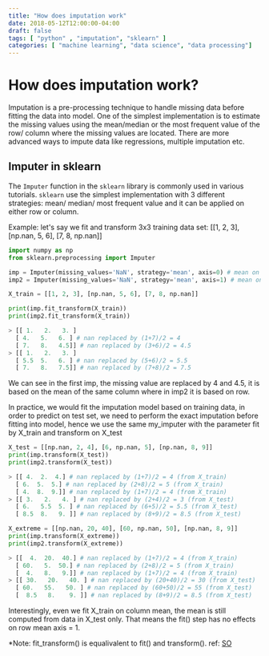 ```yaml
---
title: "How does imputation work"
date: 2018-05-12T12:00:00-04:00
draft: false
tags: [ "python" , "imputation", "sklearn" ]
categories: [ "machine learning", "data science", "data processing"]
---
```


# How does imputation work?

Imputation is a pre-processing technique to handle missing data before fitting the data into model. One of the simplest implementation is to estimate the missing values using the mean/median or the most frequent value of the row/ column where the missing values are located. There are more advanced ways to impute data like regressions, multiple imputation etc. 

## Imputer in sklearn

The  `Imputer` function in the `sklearn` library is commonly used in various tutorials. `sklearn` use the simplest implementation with 3 different strategies: mean/ median/ most frequent value and it can be applied on either row or column.

Example: let's say we fit and transform 3x3 training data set: [[1, 2, 3], [np.nan, 5, 6], [7, 8, np.nan]]

```python
import numpy as np
from sklearn.preprocessing import Imputer

imp = Imputer(missing_values='NaN', strategy='mean', axis=0) # mean on col
imp2 = Imputer(missing_values='NaN', strategy='mean', axis=1) # mean on row

X_train = [[1, 2, 3], [np.nan, 5, 6], [7, 8, np.nan]]

print(imp.fit_transform(X_train))
print(imp2.fit_transform(X_train))

> [[ 1.   2.   3. ]
  [ 4.   5.   6. ] # nan replaced by (1+7)/2 = 4
  [ 7.   8.   4.5]] # nan replaced by (3+6)/2 = 4.5
> [[ 1.   2.   3. ]
  [ 5.5  5.   6. ] # nan replaced by (5+6)/2 = 5.5
  [ 7.   8.   7.5]] # nan replaced by (7+8)/2 = 7.5
```



We can see in the first imp, the missing value are replaced by 4 and 4.5, it is based on the mean of the same column where in imp2 it is based on row.

In practice, we would fit the imputation model based on training data, in order to predict on test set, we need to perform the exact imputation before fitting into model, hence we use the same my_imputer with the parameter fit by X_train and transform on X_test

```python
X_test = [[np.nan, 2, 4], [6, np.nan, 5], [np.nan, 8, 9]]
print(imp.transform(X_test)) 
print(imp2.transform(X_test))

> [[ 4.  2.  4.] # nan replaced by (1+7)/2 = 4 (from X_train)
  [ 6.  5.  5.] # nan replaced by (2+8)/2 = 5 (from X_train)
  [ 4.  8.  9.]] # nan replaced by (1+7)/2 = 4 (from X_train)
> [[ 3.   2.   4. ] # nan replaced by (2+4)/2 = 3 (from X_test)
  [ 6.   5.5  5. ] # nan replaced by (6+5)/2 = 5.5 (from X_test)
  [ 8.5  8.   9. ]] # nan replaced by (8+9)/2 = 8.5 (from X_test)

X_extreme = [[np.nan, 20, 40], [60, np.nan, 50], [np.nan, 8, 9]]
print(imp.transform(X_extreme)) 
print(imp2.transform(X_extreme)) 

> [[  4.  20.  40.] # nan replaced by (1+7)/2 = 4 (from X_train)
  [ 60.   5.  50.] # nan replaced by (2+8)/2 = 5 (from X_train)
  [  4.   8.   9.]] # nan replaced by (1+7)/2 = 4 (from X_train)
> [[ 30.   20.   40. ] # nan replaced by (20+40)/2 = 30 (from X_test)
  [ 60.   55.   50. ] # nan replaced by (60+50)/2 = 55 (from X_test)
  [  8.5   8.    9. ]] # nan replaced by (8+9)/2 = 8.5 (from X_test)
```



Interestingly, even we fit X_train on column mean, the mean is still computed from data in X_test only. That means the fit() step has no effects on row mean axis = 1.

*Note: fit_transform() is equalivalent to fit() and transform(). ref: [SO](https://datascience.stackexchange.com/questions/12321/difference-between-fit-and-fit-transform-in-scikit-learn-models)

